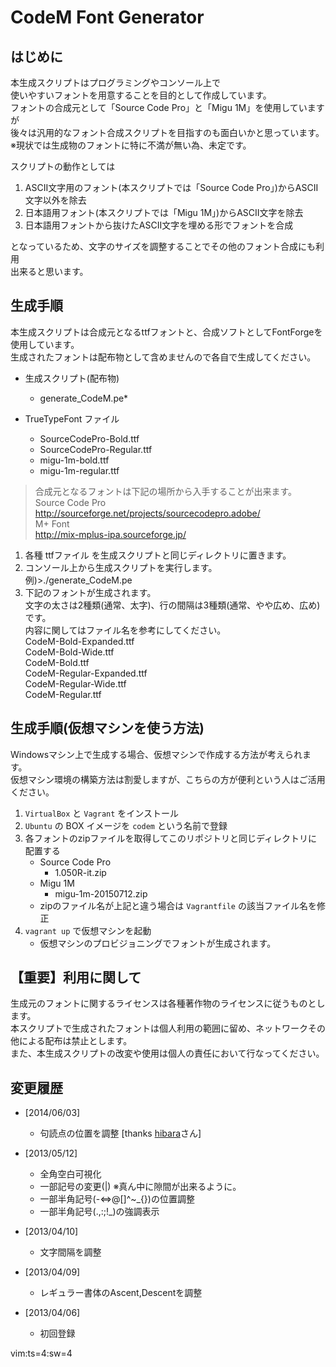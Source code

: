 CodeM Font Generator
================================================================================

はじめに
--------------------------------------------------------------------------------

本生成スクリプトはプログラミングやコンソール上で  
使いやすいフォントを用意することを目的として作成しています。  
フォントの合成元として「Source Code Pro」と「Migu 1M」を使用していますが  
後々は汎用的なフォント合成スクリプトを目指すのも面白いかと思っています。  
※現状では生成物のフォントに特に不満が無い為、未定です。  

スクリプトの動作としては  

1. ASCII文字用のフォント(本スクリプトでは「Source Code Pro」)からASCII文字以外を除去  
2. 日本語用フォント(本スクリプトでは「Migu 1M」)からASCII文字を除去  
3. 日本語用フォントから抜けたASCII文字を埋める形でフォントを合成  

となっているため、文字のサイズを調整することでその他のフォント合成にも利用  
出来ると思います。

生成手順
--------------------------------------------------------------------------------
本生成スクリプトは合成元となるttfフォントと、合成ソフトとしてFontForgeを  
使用しています。  
生成されたフォントは配布物として含めませんので各自で生成してください。  

* 生成スクリプト(配布物)
    - generate_CodeM.pe*

* TrueTypeFont ファイル
    - SourceCodePro-Bold.ttf
    - SourceCodePro-Regular.ttf
    - migu-1m-bold.ttf
    - migu-1m-regular.ttf

>合成元となるフォントは下記の場所から入手することが出来ます。  
>  Source Code Pro  
>    http://sourceforge.net/projects/sourcecodepro.adobe/  
>  M+ Font  
>    http://mix-mplus-ipa.sourceforge.jp/  

1. 各種 ttfファイル を生成スクリプトと同じディレクトリに置きます。
2. コンソール上から生成スクリプトを実行します。  
  例)>./generate_CodeM.pe
3. 下記のフォントが生成されます。  
  文字の太さは2種類(通常、太字)、行の間隔は3種類(通常、やや広め、広め)です。  
  内容に関してはファイル名を参考にしてください。  
    CodeM-Bold-Expanded.ttf  
    CodeM-Bold-Wide.ttf  
    CodeM-Bold.ttf  
    CodeM-Regular-Expanded.ttf  
    CodeM-Regular-Wide.ttf  
    CodeM-Regular.ttf  

生成手順(仮想マシンを使う方法)
--------------------------------------------------------------------------------

Windowsマシン上で生成する場合、仮想マシンで作成する方法が考えられます。  
仮想マシン環境の構築方法は割愛しますが、こちらの方が便利という人はご活用ください。  

1. `VirtualBox` と `Vagrant` をインストール
2. `Ubuntu` の BOX イメージを `codem` という名前で登録
3. 各フォントのzipファイルを取得してこのリポジトリと同じディレクトリに配置する
    - Source Code Pro
        - 1.050R-it.zip
    - Migu 1M
        - migu-1m-20150712.zip
    - zipのファイル名が上記と違う場合は `Vagrantfile` の該当ファイル名を修正
4. `vagrant up` で仮想マシンを起動
    - 仮想マシンのプロビジョニングでフォントが生成されます。

【重要】利用に関して
--------------------------------------------------------------------------------

生成元のフォントに関するライセンスは各種著作物のライセンスに従うものとします。  
本スクリプトで生成されたフォントは個人利用の範囲に留め、ネットワークその他による配布は禁止とします。  
また、本生成スクリプトの改変や使用は個人の責任において行なってください。

変更履歴
--------------------------------------------------------------------------------
* [2014/06/03]
    - 句読点の位置を調整 [thanks [hibara](https://github.com/hibara)さん]

* [2013/05/12]
    - 全角空白可視化
    - 一部記号の変更(|) ※真ん中に隙間が出来るように。
    - 一部半角記号(-<=>@[]^~_{})の位置調整
    - 一部半角記号(.,:;!_)の強調表示

* [2013/04/10]
    - 文字間隔を調整

* [2013/04/09]
    - レギュラー書体のAscent,Descentを調整

* [2013/04/06]
    - 初回登録

 vim:ts=4:sw=4
